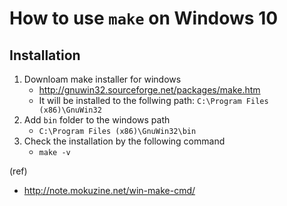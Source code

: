 # How to use `make` on Windows 10

## Installation

1. Downloam make installer for windows
   - http://gnuwin32.sourceforge.net/packages/make.htm
   - It will be installed to the follwing path: `C:\Program Files (x86)\GnuWin32`
2. Add `bin` folder to the windows path
    - `C:\Program Files (x86)\GnuWin32\bin`
3. Check the installation by the following command
    - `make -v`

(ref) 
- http://note.mokuzine.net/win-make-cmd/